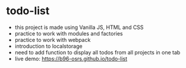 # todo-list
- this project is made using Vanilla JS, HTML and CSS
- practice to work with modules and factories
- practice to work with webpack
- introduction to localstorage
- need to add function to display all todos from all projects in one tab
- live demo: https://b96-osrs.github.io/todo-list
  
